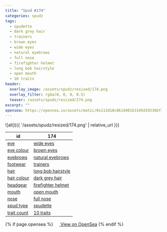 ```yaml
---
title: "Spud #174"
categories: spudz
tags:
  - spudette
  - dark grey hair
  - trainers
  - brown eyes
  - wide eyes
  - natural eyebrows
  - full nose
  - firefighter helmet
  - long bob hairstyle
  - open mouth
  - 10 traits
header:
  overlay_image: /assets/spudz/resized/174.png
  overlay_filter: rgba(0, 0, 0, 0.5)
  teaser: /assets/spudz/resized/174.png
excerpt: ""
opensea: https://opensea.io/assets/matic/0x112d18c861d401b3145d39236bf149f01e18beed/174
---
```

![alt]({{ '/assets/spudz/resized/174.png' | relative_url }})

| id | 174 |
|-|-|
| <a href="/traits/eye/#trait-type">eye</a> | <a href="/traits/eye/wide-eyes/1/#trait">wide eyes</a> |
| <a href="/traits/eye-colour/#trait-type">eye colour</a> | <a href="/traits/eye-colour/brown-eyes/1/#trait">brown eyes</a> |
| <a href="/traits/eyebrows/#trait-type">eyebrows</a> | <a href="/traits/eyebrows/natural-eyebrows/1/#trait">natural eyebrows</a> |
| <a href="/traits/footwear/#trait-type">footwear</a> | <a href="/traits/footwear/trainers/1/#trait">trainers</a> |
| <a href="/traits/hair/#trait-type">hair</a> | <a href="/traits/hair/long-bob-hairstyle/1/#trait">long bob hairstyle</a> |
| <a href="/traits/hair-colour/#trait-type">hair colour</a> | <a href="/traits/hair-colour/dark-grey-hair/1/#trait">dark grey hair</a> |
| <a href="/traits/headgear/#trait-type">headgear</a> | <a href="/traits/headgear/firefighter-helmet/1/#trait">firefighter helmet</a> |
| <a href="/traits/mouth/#trait-type">mouth</a> | <a href="/traits/mouth/open-mouth/1/#trait">open mouth</a> |
| <a href="/traits/nose/#trait-type">nose</a> | <a href="/traits/nose/full-nose/1/#trait">full nose</a> |
| <a href="/traits/spud-type/#trait-type">spud type</a> | <a href="/traits/spud-type/spudette/1/#trait">spudette</a> |
| <a href="/traits/trait-count/#trait-type">trait count</a> | <a href="/traits/trait-count/10-traits/1/#trait">10 traits</a> |

{% if page.opensea %}
<a href="{{page.opensea}}" class="btn btn--info" onclick="window.open(this.href, '_blank'); return false;"><img src="/assets/images/opensea.svg" width="16px"><span>  View on OpenSea</span></a>
{% endif %}
